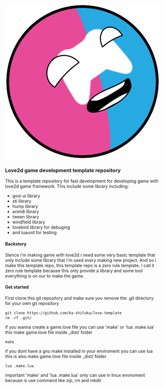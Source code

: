 ![icon](icon.png)

### Love2d game development template repository
This is a template repository for fast development for developing game with love2d game framework. This include some library including: 

- gooi ui library
- sti library
- hump library
- anim8 library
- tween library
- windfield library 
- lovebird library for debuging
- and luaunit for testing

#### Backstory
Sience i'm making game with love2d i need some very basic template that only include some library that i'm used every making new project. And so i make this template repo, this template repo is a zero rule template. I call it zero rule template because this only provide a library and some tool everything is on our to make the game.

#### Get started
First clone this git repository and make sure you remove the .git directory for your own git repository

```fish
git clone https://github.com/ka-shifuka/love-template
rm -rf .git/
```

if you wanna create a game.love file you can use 'make' or 'lua .make.lua' this make game.love file inside _dist/ folder
```fish
make 
```
if you dont have a gnu make installed in your enviroment you can use lua this is also make game.love file inside _dist/ folder
```fish
lua .make.lua 
```

important 'make' and 'lua .make.lua' only can use in linux enviroment because is use command like zip, rm and mkdir

